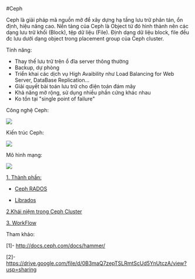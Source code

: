 #Ceph

Ceph là giải pháp mã nguồn mở để xây dựng hạ tầng lưu trữ phân tán, ổn định, hiệu năng cao. Nền tảng của Ceph là Object từ đó hình thành nên các dạng lưu trữ khối (Block), tệp dữ liệu (File). Định dạng dữ liệu block, file đều đc lưu dưới dạng object trong placement group của Ceph cluster.

Tính năng:
<ul>
<li>Thay thế lưu trữ trên ổ đĩa server thông thường
<li>Backup, dự phòng
<li>Triển khai các dịch vụ High Avaibility như Load Balancing for Web Server, DataBase Replication…
<li>Giải quyết bài toán lưu trữ cho điện toán đám mây
<li>Khả năng mở rộng, sử dụng nhiều phần cứng khác nhau
<li>Ko tồn tại "single point of failure"
</ul>

Công nghệ Ceph:
	
<img src=http://i.imgur.com/ih0lt0e.png>

Kiến trúc Ceph:

<img src=http://i.imgur.com/1qQeFnI.png>

Mô hình mạng:

<img src=http://i.imgur.com/8peefH6.png>

[1. Thành phần:]()

- [Ceph RADOS](https://github.com/chiennd/Ghichep-Storage/blob/master/ChienND/Ceph/Ceph%20RADOS.md)

- [Librados](https://github.com/chiennd/Ghichep-Storage/blob/master/ChienND/Ceph/Librados.md)

[2.Khái niệm trong Ceph Cluster](https://github.com/chiennd/Ghichep-Storage/blob/master/ChienND/Ceph/Ceph%20Storage%20Cluster.md)

[3. WorkFlow](https://github.com/chiennd/Ghichep-Storage/blob/master/ChienND/Ceph/WorkFlow.md)

Tham khảo:

[1]- http://docs.ceph.com/docs/hammer/

[2]- https://drive.google.com/file/d/0B3maQ7zepTSLRmtScUd5YnUtczA/view?usp=sharing






